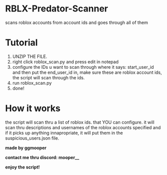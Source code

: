 # RBLX-Predator-Scanner
scans roblox accounts from account ids and goes through all of them

# Tutorial
1. UNZIP THE FILE.
2. right click roblox_scan.py and press edit in notepad
3. configure the IDs u want to scan through where it says: start_user_id and then put the end_user_id in, make sure these are roblox account ids, the script will scan through the ids.
4. run roblox_scan.py
5. done!

# How it works
the script will scan thru a list of roblox ids. that YOU can configure. it will scan thru descriptions and usernames of the roblox accounts specified and if it picks up anything innapropriate, it will put them in the suspicious_users.json file.


**made by ggmooper**

**contact me thru discord: mooper__**

**enjoy the script!**
